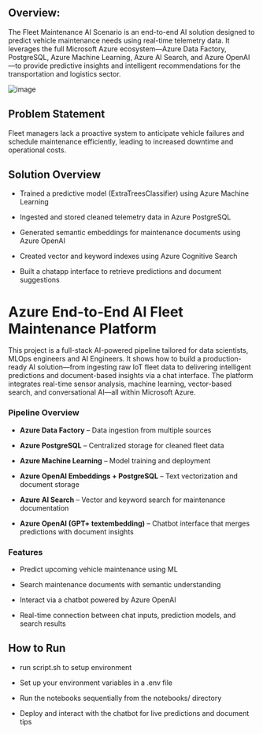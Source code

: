 ## **Overview**:

The Fleet Maintenance AI Scenario is an end-to-end AI solution designed to predict vehicle maintenance needs using real-time telemetry data. It leverages the full Microsoft Azure ecosystem—Azure Data Factory, PostgreSQL, Azure Machine Learning, Azure AI Search, and Azure OpenAI—to provide predictive insights and intelligent recommendations for the transportation and logistics sector.

![image](https://github.com/user-attachments/assets/493344dc-913e-40ea-ab00-fca04c3d26aa)


## Problem Statement

Fleet managers lack a proactive system to anticipate vehicle failures and schedule maintenance efficiently, leading to increased downtime and operational costs.

## Solution Overview

- Trained a predictive model (ExtraTreesClassifier) using Azure Machine Learning

- Ingested and stored cleaned telemetry data in Azure PostgreSQL

- Generated semantic embeddings for maintenance documents using Azure OpenAI

- Created vector and keyword indexes using Azure Cognitive Search

- Built a chatapp interface to retrieve predictions and document suggestions
  
# Azure End-to-End AI Fleet Maintenance Platform

This project is a full-stack AI-powered pipeline tailored for data scientists, MLOps engineers and AI Engineers. It shows how to build a production-ready AI solution—from ingesting raw IoT fleet data to delivering intelligent predictions and document-based insights via a chat interface. The platform integrates real-time sensor analysis, machine learning, vector-based search, and conversational AI—all within Microsoft Azure.

###  Pipeline Overview

- **Azure Data Factory** – Data ingestion from multiple sources

- **Azure PostgreSQL** – Centralized storage for cleaned fleet data

- **Azure Machine Learning** – Model training and deployment

- **Azure OpenAI Embeddings + PostgreSQL** – Text vectorization and document storage

- **Azure AI Search** – Vector and keyword search for maintenance documentation

- **Azure OpenAI (GPT+ textembedding)** – Chatbot interface that merges predictions with document insights

###  Features

- Predict upcoming vehicle maintenance using ML

- Search maintenance documents with semantic understanding

- Interact via a chatbot powered by Azure OpenAI

- Real-time connection between chat inputs, prediction models, and search results


##  How to Run
- run script.sh to setup environment
  
- Set up your environment variables in a .env file

- Run the notebooks sequentially from the notebooks/ directory

- Deploy and interact with the chatbot for live predictions and document tips


